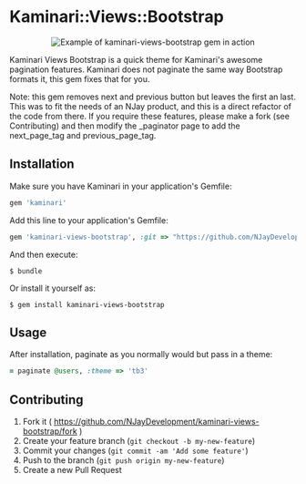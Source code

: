 # Kaminari::Views::Bootstrap
<p align="center">
  <img src="http://i.imgur.com/1zuWncL.png" alt="Example of kaminari-views-bootstrap gem in action"/>
</p>

Kaminari Views Bootstrap is a quick theme for Kaminari's awesome pagination features.
Kaminari does not paginate the same way Bootstrap formats it, this gem fixes that for you.

Note: this gem removes next and previous button but leaves the first an last. This was to fit the needs of an NJay product, and this is a direct refactor of the code from there.
If you require these features, please make a fork (see Contributing) and then modify the _paginator page to add the next_page_tag and previous_page_tag. 

## Installation
Make sure you have Kaminari in your application's Gemfile:
```ruby
gem 'kaminari'
```

Add this line to your application's Gemfile:

```ruby
gem 'kaminari-views-bootstrap', :git => "https://github.com/NJayDevelopment/kaminari-views-bootstrap"
```

And then execute:

    $ bundle

Or install it yourself as:

    $ gem install kaminari-views-bootstrap

## Usage

After installation, paginate as you normally would but pass in a theme:
```ruby
= paginate @users, :theme => 'tb3'
```

## Contributing

1. Fork it ( https://github.com/NJayDevelopment/kaminari-views-bootstrap/fork )
2. Create your feature branch (`git checkout -b my-new-feature`)
3. Commit your changes (`git commit -am 'Add some feature'`)
4. Push to the branch (`git push origin my-new-feature`)
5. Create a new Pull Request
